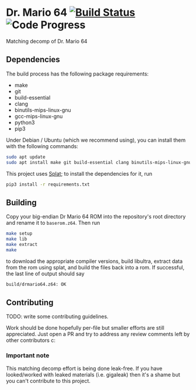 # Dr. Mario 64 [![Build Status]][actions] ![Code Progress]

[Build Status]: <https://github.com/AngheloAlf/drmario64/actions/workflows/ci.yml/badge.svg>
[actions]: <https://github.com/AngheloAlf/drmario64/actions/workflows/ci.yml>
[Code Progress]: https://img.shields.io/endpoint?label=Code&url=https%3A%2F%2Fprogress.deco.mp%2Fdata%2Fdrmario64%2Fusa%2Fcode%2F%3Fmode%3Dshield%26measure%3Dall

Matching decomp of Dr. Mario 64

## Dependencies

The build process has the following package requirements:

* make
* git
* build-essential
* clang
* binutils-mips-linux-gnu
* gcc-mips-linux-gnu
* python3
* pip3

Under Debian / Ubuntu (which we recommend using), you can install them with the following commands:

```bash
sudo apt update
sudo apt install make git build-essential clang binutils-mips-linux-gnu gcc-mips-linux-gnu python3 python3-pip
```

This project uses [Splat](https://github.com/ethteck/splat/); to install the dependencies for it, run

```bash
pip3 install -r requirements.txt
```

## Building

Copy your big-endian Dr Mario 64 ROM into the repository's root directory and rename it to `baserom.z64`. Then run

```bash
make setup
make lib
make extract
make
```

to download the appropriate compiler versions, build libultra, extract data from the rom using splat, and build the files back into a rom. If successful, the last line of output should say

```bash
build/drmario64.z64: OK
```

## Contributing

TODO: write some contributing guidelines.

Work should be done hopefully per-file but smaller efforts are still appreciated. Just open a PR and try to address any review comments left by other contributors c:

### Important note

This matching decomp effort is being done leak-free. If you have looked/worked with leaked materials (i.e. gigaleak) then it's a shame but you can't contribute to this project.
